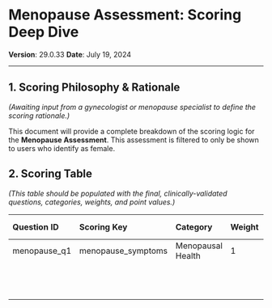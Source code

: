 # Menopause Assessment: Scoring Deep Dive

**Version**: 29.0.33
**Date**: July 19, 2024

---

## 1. Scoring Philosophy & Rationale

*(Awaiting input from a gynecologist or menopause specialist to define the scoring rationale.)*

This document will provide a complete breakdown of the scoring logic for the **Menopause Assessment**. This assessment is filtered to only be shown to users who identify as female.

## 2. Scoring Table

*(This table should be populated with the final, clinically-validated questions, categories, weights, and point values.)*

| Question ID | Scoring Key | Category | Weight | Answer | Answer ID | Points |
| :--- | :--- | :--- | :--- | :--- | :--- | :--- |
| menopause_q1 | menopause_symptoms | Menopausal Health | 1 | Yes | `yes` | 3 |
| | | | | No | `no` | 9 |
| | | | | Not Sure | `not_sure` | 5 | 
